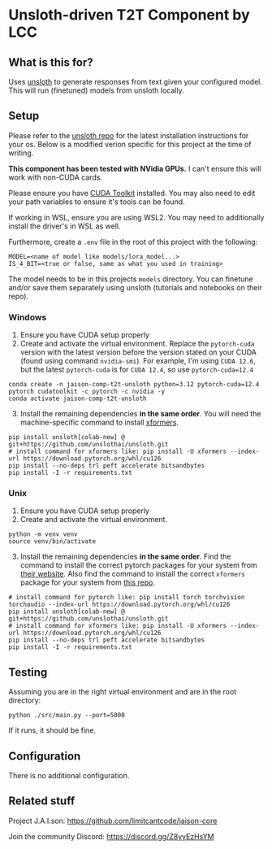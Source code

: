 # Unsloth-driven T2T Component by LCC

## What is this for?
Uses [unsloth](https://github.com/unslothai/unsloth) to generate responses from text given your configured model. This will run (finetuned) models from unsloth locally. 

## Setup

Please refer to the [unsloth repo](https://github.com/unslothai/unsloth) for the latest installation instructions for your os. Below is a modified verion specific for this project at the time of writing.

**This component has been tested with NVidia GPUs.** I can't ensure this will work with non-CUDA cards.

Please ensure you have [CUDA Toolkit](https://developer.nvidia.com/cuda-downloads) installed. You may also need to edit your path variables to ensure it's tools can be found.

If working in WSL, ensure you are using WSL2. You may need to additionally install the driver's in WSL as well.

Furthermore, create a `.env` file in the root of this project with the following:
```
MODEL=<name of model like models/lora_model...>
IS_4_BIT=<true or false, same as what you used in training>
```
The model needs to be in this projects `models` directory. You can finetune and/or save them separately using unsloth (tutorials and notebooks on their repo).

### Windows
1. Ensure you have CUDA setup properly
2. Create and activate the virtual environment. Replace the `pytorch-cuda` version with the latest version before the version stated on your CUDA (found using command `nvidia-smi`). For example, I'm using `CUDA 12.6`, but the latest `pytorch-cuda` is for `CUDA 12.4`, so use `pytorch-cuda=12.4`
```
conda create -n jaison-comp-t2t-unsloth python=3.12 pytorch-cuda=12.4 pytorch cudatoolkit -c pytorch -c nvidia -y
conda activate jaison-comp-t2t-unsloth
```
3. Install the remaining dependencies **in the same order**. You will need the machine-specific command to install [xformers](https://github.com/facebookresearch/xformers).
```
pip install unsloth[colab-new] @ git+https://github.com/unslothai/unsloth.git
# install command for xformers like: pip install -U xformers --index-url https://download.pytorch.org/whl/cu126
pip install --no-deps trl peft accelerate bitsandbytes
pip install -I -r requirements.txt
```

### Unix
1. Ensure you have CUDA setup properly
2. Create and activate the virtual environment.
```
python -m venv venv
source venv/bin/activate
```
3. Install the remaining dependencies **in the same order**. Find the command to install the correct pytorch packages for your system from [their website](https://pytorch.org/get-started/locally/). Also find the command to install the correct `xformers` package for your system from [this repo](https://github.com/facebookresearch/xformers).
```
# install command for pytorch like: pip install torch torchvision torchaudio --index-url https://download.pytorch.org/whl/cu126
pip install unsloth[colab-new] @ git+https://github.com/unslothai/unsloth.git
# install command for xformers like: pip install -U xformers --index-url https://download.pytorch.org/whl/cu126
pip install --no-deps trl peft accelerate bitsandbytes
pip install -I -r requirements.txt
```

## Testing
Assuming you are in the right virtual environment and are in the root directory:
```
python ./src/main.py --port=5000
```
If it runs, it should be fine.

## Configuration
There is no additional configuration.

## Related stuff
Project J.A.I.son: https://github.com/limitcantcode/jaison-core

Join the community Discord: https://discord.gg/Z8yyEzHsYM
